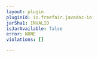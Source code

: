 ```yaml
---
layout: plugin
pluginId: io.freefair.javadoc-io
jarSha1: INVALID
isJarAvailable: false
error: NONE
violations: []

---
```

